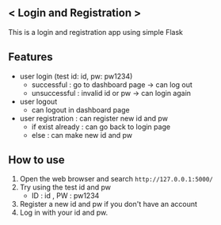 ## < Login and Registration >

This is a login and registration app using simple Flask

## Features

- user login (test id: id, pw: pw1234)
  - successful : go to dashboard page -> can log out
  - unsuccessful : invalid id or pw -> can login again
- user logout 
  - can logout in dashboard page
- user registration : can register new id and pw
  - if exist already : can go back to login page
  - else : can make new id and pw

## How to use
1. Open the web browser and search `http://127.0.0.1:5000/`
2. Try using the test id and pw
   - ID : id , PW : pw1234
3. Register a new id and pw if you don't have an account
4. Log in with your id and pw. 